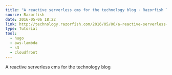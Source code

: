 ```yaml
---
title: "A reactive serverless cms for the technology blog · Razorfish Technology Blog"
source: Razorfish
date: 2016-05-06 18:22
link: http://technology.razorfish.com/2016/05/06/a-reactive-serverless-cms-for-the-technology-blog/index.html
type: Tutorial
tool:
  - hugo
  - aws-lambda
  - s3
  - cloudfront
---
```

A reactive serverless cms for the technology blog





